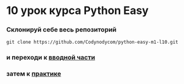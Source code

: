 # 10 урок курса Python Easy

### Склонируй себе весь репозиторий

```
git clone https://github.com/Codynodycom/python-easy-m1-l10.git
```

### и переходи к [вводной части](tutorial.md)
### затем к [практике](М1.У10.Challenge.ipynb)
